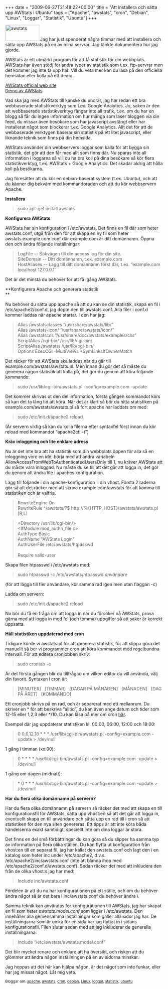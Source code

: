 +++
date = "2009-06-27T21:48:22+00:00"
title = "Att installera och sätta upp AWStats i Ubuntu"
tags = ["Apache", "awstats", "cron", "Debian", "Linux", "Loggar", "Statistik", "Ubuntu"]
+++

<img class="alignright size-full wp-image-691" title="awstats" src="http://cdn.junkpile.se/2009/06/awstats_logo4.png" alt="awstats" width="111" height="51" />Jag har just spenderat några timmar med att installera och sätta upp AWStats på en av mina servrar. Jag tänkte dokumentera hur jag gjorde.

AWStats är ett utmärkt program för att få statistik för din webbplats. AWStats har även stödj för andra typer av statistik som t.ex. ftp-servrar men det kommer jag inte ta upp här. Vill du veta mer kan du läsa på den officiella hemsidan eller kolla på ett demo.

[AWStats official web site][1]  
[Demo av AWStats][2]

Vad ska jag med AWStats till kanske du undrar, jag har redan ett bra webbaserade statistikverktyg som t.ex. Google Analytics. Jo, saken är den att webbaserade statistikverktyg fångar inte all trafik, t.ex. om du har en blogg så får du ingen information om hur många som läser bloggen via din feed, du missar även besökare som har javascript avstängt eller har installerat något som blockerar t.ex. Google Analytics. Allt det för att de webbaserade verktygen baserar sin statistik på ett litet javascript, eller liknande teknik som finns på din hemsida.

AWStats använder din webbservers loggar som källa för att bygga sin statistik, det gör att den får med allt som finns där. Nu sparas inte all information i loggarna så vill du ha bra koll på dina besökare så kör flera statistikverktyg, t.ex. AWStats + Google Analytics. Det skadar aldrig att hålla koll på besökarna.

Jag föresätter att du kör en debian-baserat system (t.ex. Ubuntu), och att du känner dig bekväm med kommandoraden och att du kör webbservern Apache.

**Installera**

> sudo apt-get install awstats

**Konfigurera AWStats**

AWStats har sin konfiguration i /etc/awstats. Det finns en fil där som heter awstats.conf, utgå från den för att skapa en ny fil som heter awstats.example.com.conf där example.com är ditt domännamn. Öppna den och ändra följande inställningar:

> LogFile -- Sökvägen till din access.log för din site.  
> SiteDomain -- Ditt domännamn, t.ex. example.com  
> HostAliases -- Lägg till ditt domännamn först där, t.ex. &#8220;example.com localhost 127.0.0.1&#8243;

Det är det minsta du behöver för att få igång AWStats.

**Konfigurera Apache och generera statistik  
**

Nu behöver du sätta upp apache så att du kan se din statistik, skapa en fil i /etc/apache2/conf.d, jag döpte den till awstats.conf. Alla filer i conf.d kommer laddas när apache startar. I den har jag:

> Alias /awstatsclasses &#8220;/usr/share/awstats/lib/&#8221;  
> Alias /awstats-icon/ &#8220;/usr/share/awstats/icon/&#8221;  
> Alias /awstatscss &#8220;/usr/share/doc/awstats/examples/css&#8221;  
> ScriptAlias /cgi-bin/ /usr/lib/cgi-bin/  
> ScriptAlias /awstats/ /usr/lib/cgi-bin/  
> Options ExecCGI -MultiViews +SymLinksIfOwnerMatch

Det räcker för att AWStats ska laddas när du går till example.com/awstats/awstats.pl. Men innan du gör det så måste du generera någon statistik att kolla på, det gör du genom att köra följande kommando:

> sudo /usr/lib/cgi-bin/awstats.pl -config=example.com -update

Det kommer skrivas ut den del information, första gången kommandot körs så kan det ta lång tid att köra. När det är klart så bör du hitta statistiken på example.com/awstats/awstats.pl så fort apache har laddats om med:

> sudo /etc/init.d/apache2 reload

(Är servern viktig så kan du kolla filerna efter syntaxfel först innan du kör reload med kommandot &#8220;apache2ctl -t&#8221;)

**Kräv inloggning och lite enklare adress**

Nu är det inte bra att ha statistik som din webbplats öppen för alla så en inloggning vore en idé, börja med att ändra variabeln AllowAccessFromWebToAuthenticatedUsersOnly till 1, nu kräver AWStats att du måste vara inloggad. Nu måste du se till att det går att logga in, det gör du genom att ändra lite i apaches konfiguration.

Lägg till följande i din apache-konfiguration  i din vhost. Första 2 raderna gör så att det räcker med att skriva example.com/awstats för att komma till statistiken och är valfria.

> RewriteEngine On  
> RewriteRule ^/awstats/?$ http://%{HTTP_HOST}/awstats/awstats.pl  [R,L]

> <Directory /usr/lib/cgi-bin/>  
> <IfModule mod\_authn\_file.c>  
> AuthType Basic  
> AuthName &#8220;AWStats Login&#8221;  
> AuthUserFile /etc/awstats/htpasswd  
> </IfModule>  
> Require valid-user  
> </Directory>

Skapa filen htpasswd i /etc/awstats med:

> sudo htpasswd -c /etc/awstats/htpasswd *användare*

(för att lägga till fler användare, kör samma rad igen men utan flaggan -c)

Ladda om servern:

> sudo /etc/init.d/apache2 reload

Nu bör du få en fråga om att logga in när du försöker nå AWStats, prova gärna med att logga in med fel (och tomma) uppgifter så att saker är korrekt uppsatta.

**Håll statistiken uppdaterad med cron**

Tidigare körde vi awstats.pl för att generera statistik, för att slippa göra det manuellt så ber vi programmer cron att köra kommandot med regelbundna intervall. För att editera cronjobben skriv:

> sudo crontab -e

Är det första gången blir du tillfrågad om vilken editor du vill använda, välj din favorit. Syntaxen i cron är:

> [MINUTER]   [TIMMAR]   [DAGAR PÅ MÅNADEN]   [MÅNADEN]   [DAG PÅ ÅRET]   [KOMMANDO]

Ett cronjobb skrivs på en rad, och är separerat med ett mellanrum. Du skriver en \* för att beskriva &#8220;alltid&#8221;, du kan även ange datum och tider som 12-15 eller 1,2,3 eller \*/10. Du kan läsa på mer om cron [här][3].

Exempel där jag uppdaterar statistiken kl. 00:00, 06:00, 12:00 och 18:00:

> 0 0,6,12,18 \* \* * /usr/lib/cgi-bin/awstats.pl -config=example.com -update > /dev/null

1 gång i timman (xx:00):

> 0 \* \* \* \* /usr/lib/cgi-bin/awstats.pl -config=example.com -update > /dev/null

1 gång om dagen (midnatt):

> \* 0 \* \* \* /usr/lib/cgi-bin/awstats.pl -config=example.com -update > /dev/null

**Har du flera olika domännamn på servern?**

Har du flera olika domännamn på servern så räcker det med att skapa en till konfigurationsfil för AWStats, sätta upp vhost:en så att det går att logga in, eventuellt skapa en till användare och sätta upp en rad till i cron så att statistiken för den nya siten genereras. Ett tipps är att inte köra båda händelserna exakt samtidigt, speciellt inte om dina loggar är stora.

Det finns en del små förbättringar du kan göra så du slipper ha samma typ av information på flera olika ställen. Du kan flytta ut konfiguration från vhost:en till en separat fil, jag har kallat den awstats.conf och lagt den i en katalog som heter inc under /etc/apache2, d.v.s. /etc/apache2/inc/awstats.conf (inte att blanda ihop med /etc/apache2/conf.d/awstats.conf). Sedan räcker det med att inkludera den från de olika vhost:s jag har med:

> Include inc/awstats.conf

Fördelen är att du nu har konfigurationen på ett ställe, och om du behöver ändra något så är det bara i inc/awstats.conf du behöver ändra i.

Samma teknik kan användas för konfigurationen till AWStats, jag har skapat en fil som heter *awstats.model.conf* som ligger i /etc/awstats. Den innehåller alla gemensamma inställningar som gäller alla sidor jag har. De inställningarna som är unika för en sida har jag flyttat in i sidans konfigurationsfil. Filen slutar sedan med att jag inkluderar de generella inställningarna:

> Include &#8220;/etc/awstats/awstats.model.conf&#8221;

Det blir mycket renare och enklare att ha översikt, och risken att du glömmer att ändra någon inställningen på en av sidorna minskar.

Jag hoppas att det här kan hjälpa någon, är det något som inte funkar, eller har jag missat något. Låt mig veta.

<small> <p class='technorati-tags'>
  Bloggar om: <a class='technorati-link' href='http://bloggar.se/om/apache' rel='tag' target='_self'>apache</a>, <a class='technorati-link' href='http://bloggar.se/om/awstats' rel='tag' target='_self'>awstats</a>, <a class='technorati-link' href='http://bloggar.se/om/cron' rel='tag' target='_self'>cron</a>, <a class='technorati-link' href='http://bloggar.se/om/debian' rel='tag' target='_self'>debian</a>, <a class='technorati-link' href='http://bloggar.se/om/Linux' rel='tag' target='_self'>Linux</a>, <a class='technorati-link' href='http://bloggar.se/om/loggar' rel='tag' target='_self'>loggar</a>, <a class='technorati-link' href='http://bloggar.se/om/statistik' rel='tag' target='_self'>statistik</a>, <a class='technorati-link' href='http://bloggar.se/om/ubuntu' rel='tag' target='_self'>ubuntu</a>
</p></small>

 [1]: http://awstats.sourceforge.net/
 [2]: http://www.nltechno.com/awstats/awstats.pl?config=destailleur.fr
 [3]: https://help.ubuntu.com/community/CronHowto
